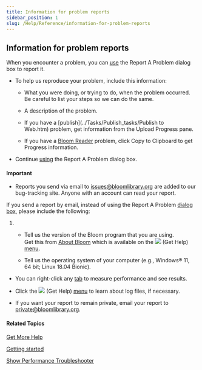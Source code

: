 ```yaml
---
title: Information for problem reports
sidebar_position: 1
slug: /Help/Reference/information-for-problem-reports
---
```


## Information for problem reports

When you encounter a problem, you can [use](../User_Interface/Dialog_boxes/Report_A_Problem_dialog_box.md) the Report A Problem dialog box to report it.

-   To help us reproduce your problem, include this information:
    
    -   What you were doing, or trying to do, when the problem occurred. Be careful to list your steps so we can do the same.
        
    -   A description of the problem.
        
    -   If you have a [publish](../Tasks/Publish_tasks/Publish to Web.htm) problem, get information from the Upload Progress pane.
        
    -   If you have a [Bloom Reader](../Tasks/Publish_tasks/Share_your_BloomPUB_file.md) problem, click Copy to Clipboard to get Progress information.
        
-   Continue [using](../User_Interface/Dialog_boxes/Report_A_Problem_dialog_box.md) the Report A Problem dialog box.
    

#### Important

-   Reports you send via email to issues@bloomlibrary.org are added to our bug-tracking site. Anyone with an account can read your report.
    

If you send a report by email, instead of using the Report A Problem [dialog box](../User_Interface/Dialog_boxes/Report_A_Problem_dialog_box.md), please include the following:

1.  -   Tell us the version of the Bloom program that you are using.  
        Get this from [About Bloom](../User_Interface/Help_menu/Help_menu.md) which is available on the ![](/ref-docs-assets/images/User_Interface/Toolbar/HelpButtonBW.png) (Get Help) [menu](../User_Interface/Help_menu/Help_menu.md).
        
    -   Tell us the operating system of your computer (e.g., Windows® 11, 64 bit; Linux 18.04 Bionic).
        

-   You can right-click any [tab](../User_Interface/Tabs/Tabs_overview.md) to measure performance and see results.
    
-   Click the ![](/ref-docs-assets/images/User_Interface/Toolbar/HelpButtonBW.png) (Get Help) [menu](../User_Interface/Help_menu/Help_menu.md) to learn about log files, if necessary.
    
-   If you want your report to remain private, email your report to private@bloomlibrary.org.
    

#### Related Topics

[Get More Help](Get_More_Help.md)

[Getting started](Getting_started.md)

[Show Performance Troubleshooter](../User_Interface/Dialog_boxes/Settings_dialog_box.md)